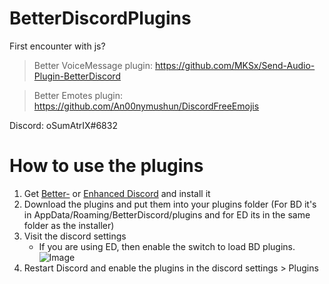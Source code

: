 # BetterDiscordPlugins
First encounter with js?

>Better VoiceMessage plugin: https://github.com/MKSx/Send-Audio-Plugin-BetterDiscord

>Better Emotes plugin: https://github.com/An00nymushun/DiscordFreeEmojis

Discord: oSumAtrIX#6832

# How to use the plugins
1. Get [Better-](https://enhanceddiscord.com) or [Enhanced Discord](https://betterdiscord.net/) and install it
1. Download the plugins and put them into your plugins folder (For BD it's in AppData/Roaming/BetterDiscord/plugins and for ED its in the same folder as the installer)
1. Visit the discord settings
	* If you are using ED, then enable the switch to load BD plugins. ![Image](https://i.imgur.com/BPzTLS4.png)
1. Restart Discord and enable the plugins in the discord settings > Plugins
